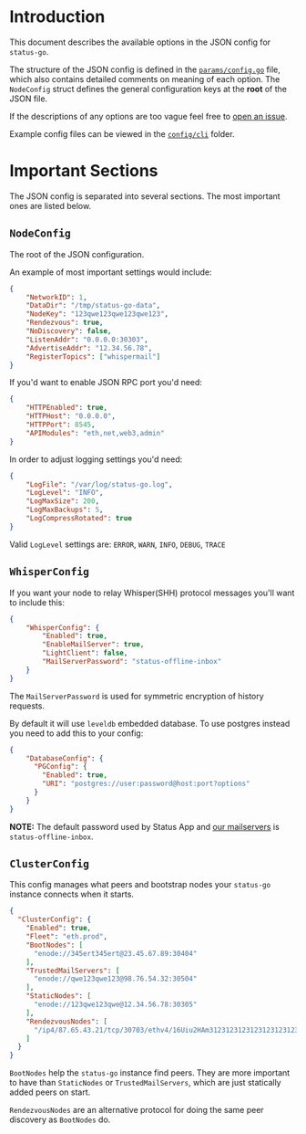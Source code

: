 # Introduction

This document describes the available options in the JSON config for `status-go`.

The structure of the JSON config is defined in the [`params/config.go`](/params/config.go) file, which also contains detailed comments on meaning of each option. The `NodeConfig` struct defines the general configuration keys at the __root__ of the JSON file.

If the descriptions of any options are too vague feel free to [open an issue](https://github.com/status-im/status-go/issues/new).

Example config files can be viewed in the [`config/cli`](/config/cli) folder.

# Important Sections

The JSON config is separated into several sections. The most important ones are listed below.

## `NodeConfig`

The root of the JSON configuration.

An example of most important settings would include:
```json
{
    "NetworkID": 1,
    "DataDir": "/tmp/status-go-data",
    "NodeKey": "123qwe123qwe123qwe123",
    "Rendezvous": true,
    "NoDiscovery": false,
    "ListenAddr": "0.0.0.0:30303",
    "AdvertiseAddr": "12.34.56.78",
    "RegisterTopics": ["whispermail"]
}
```

If you'd want to enable JSON RPC port you'd need:
```json
{
    "HTTPEnabled": true,
    "HTTPHost": "0.0.0.0",
    "HTTPPort": 8545,
    "APIModules": "eth,net,web3,admin"
}
```

In order to adjust logging settings you'd need:
```json
{
    "LogFile": "/var/log/status-go.log",
    "LogLevel": "INFO",
    "LogMaxSize": 200,
    "LogMaxBackups": 5,
    "LogCompressRotated": true
}
```
Valid `LogLevel` settings are: `ERROR`, `WARN`, `INFO`, `DEBUG`, `TRACE`

## `WhisperConfig` 

If you want your node to relay Whisper(SHH) protocol messages you'll want to include this:
```json
{
    "WhisperConfig": {
        "Enabled": true,
        "EnableMailServer": true,
        "LightClient": false,
        "MailServerPassword": "status-offline-inbox"
    }
}
```
The `MailServerPassword` is used for symmetric encryption of history requests.

By default it will use `leveldb` embedded database. To use postgres instead you need to 
add this to your config:

```json
{
    "DatabaseConfig": {
      "PGConfig": {
        "Enabled": true,
        "URI": "postgres://user:password@host:port?options"
      }
    }
}
```

__NOTE:__ The default password used by Status App and [our mailservers](https://fleets.status.im/) is `status-offline-inbox`.

## `ClusterConfig`

This config manages what peers and bootstrap nodes your `status-go` instance connects when it starts.
```json
{
  "ClusterConfig": {
    "Enabled": true,
    "Fleet": "eth.prod",
    "BootNodes": [
      "enode://345ert345ert@23.45.67.89:30404"
    ],
    "TrustedMailServers": [
      "enode://qwe123qwe123@98.76.54.32:30504"
    ],
    "StaticNodes": [
      "enode://123qwe123qwe@12.34.56.78:30305"
    ],
    "RendezvousNodes": [
      "/ip4/87.65.43.21/tcp/30703/ethv4/16Uiu2HAm312312312312312312312312"
    ]
  }
}
```
`BootNodes` help the `status-go` instance find peers. They are more important to have than `StaticNodes` or `TrustedMailServers`, which are just statically added peers on start.

`RendezvousNodes` are an alternative protocol for doing the same peer discovery as `BootNodes` do.

